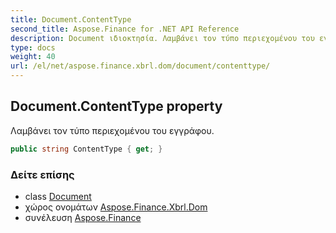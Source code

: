 ```yaml
---
title: Document.ContentType
second_title: Aspose.Finance for .NET API Reference
description: Document ιδιοκτησία. Λαμβάνει τον τύπο περιεχομένου του εγγράφου.
type: docs
weight: 40
url: /el/net/aspose.finance.xbrl.dom/document/contenttype/
---
```

## Document.ContentType property

Λαμβάνει τον τύπο περιεχομένου του εγγράφου.

```csharp
public string ContentType { get; }
```

### Δείτε επίσης

* class [Document](../)
* χώρος ονομάτων [Aspose.Finance.Xbrl.Dom](../../document/)
* συνέλευση [Aspose.Finance](../../../)


